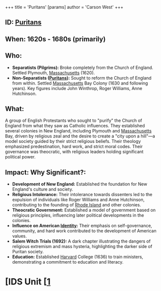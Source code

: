+++
 title = 'Puritans'
[params]
	author = 'Carson West'
+++
## ID: [Puritans](./../puritans/) 
## When:  1620s - 1680s (primarily)

## Who: 
* **Separatists (Pilgrims):**  Broke completely from the Church of England.  Settled Plymouth, [Massachusetts](./../massachusetts/) (1620).
* **Non-Separatists ([Puritans](./../puritans/)):** Sought to reform the Church of England from within. Settled [Massachusetts](./../massachusetts/) Bay Colony (1630 and following years).  Key figures include John Winthrop, Roger Williams, Anne Hutchinson.

## What: 
A group of English Protestants who sought to "purify" the Church of England from what they saw as Catholic influences.  They established several colonies in New England, including Plymouth and [Massachusetts](./../massachusetts/) Bay, driven by religious zeal and the desire to create a "city upon a hill"—a model society guided by their strict religious beliefs.  Their theology emphasized predestination, hard work, and strict moral codes.  Their governance was theocratic, with religious leaders holding significant political power.

## Impact: Why Significant?:
* **Development of New England:**  Established the foundation for New England's culture and society.
* **Religious Intolerance:**  Their intolerance towards dissenters led to the expulsion of individuals like Roger Williams and Anne Hutchinson, contributing to the founding of [Rhode Island](./../rhode-island/) and other colonies.
* **Theocratic Government:** Established a model of government based on religious principles, influencing later political developments in the colonies.
* **Influence on American [Identity](./../identity/):** Their emphasis on self-governance, community, and hard work contributed to the development of American values.
* **Salem Witch Trials (1692):** A dark chapter illustrating the dangers of religious extremism and mass hysteria, highlighting the darker side of Puritan society.
* **Education:**  Established [Harvard](./../harvard/) College (1636) to train ministers, demonstrating a commitment to education and literacy.


# [IDS Unit [[1](./../ids-unit-[[1/)
